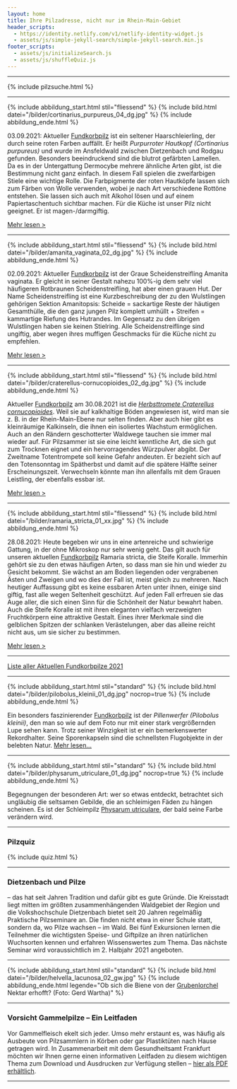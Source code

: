 ```yaml
---
layout: home
title: Ihre Pilzadresse, nicht nur im Rhein-Main-Gebiet
header_scripts:
  - https://identity.netlify.com/v1/netlify-identity-widget.js
  - assets/js/simple-jekyll-search/simple-jekyll-search.min.js
footer_scripts:
  - assets/js/initializeSearch.js
  - assets/js/shuffleQuiz.js
---
```

- - -

{% include pilzsuche.html %}

- - -

{% include abbildung_start.html stil="fliessend" %}
{% include bild.html datei="/bilder/cortinarius_purpureus_04_dg.jpg" %}
{% include abbildung_ende.html %}

03.09.2021: Aktueller [Fundkorbpilz](AA "Glossar-") ist ein seltener Haarschleierling, der durch seine roten Farben auffällt. Er heißt *Purpurroter Hautkopf (Cortinarius purpureus)* und wurde im Ansfeldwald zwischen Dietzenbach und Rodgau gefunden. Besonders beeindruckend sind die blutrot gefärbten Lamellen. Da es in der Untergattung Dermocybe mehrere ähnliche Arten gibt, ist die Bestimmung nicht ganz einfach. In diesem Fall spielen die zweifarbigen Stiele eine wichtige Rolle. Die Farbpigmente der roten Hautköpfe lassen sich zum Färben von Wolle verwenden, wobei je nach Art verschiedene Rottöne entstehen. Sie lassen sich auch mit Alkohol lösen und auf einem Papiertaschentuch sichtbar machen. Für die Küche ist unser Pilz nicht geeignet. Er ist magen-/darmgiftig. 

[Mehr lesen >](/pilze/cortinarius-purpureus-purpurroter-hautkopf)

<div style="clear:  both"></div>

- - -

{% include abbildung_start.html stil="fliessend" %}
{% include bild.html datei="/bilder/amanita_vaginata_02_dg.jpg" %}
{% include abbildung_ende.html %}

02.09.2021: Aktueller [Fundkorbpilz](AA "Glossar-") ist der Graue Scheidenstreifling Amanita vaginata. Er gleicht in seiner Gestalt nahezu 100%-ig dem sehr viel häufigeren Rotbraunen Scheidenstreifling, hat aber einen grauen Hut. Der Name Scheidenstreifling ist eine Kurzbeschreibung der zu den Wulstlingen gehörigen Sektion Amanitopsis: Scheide = sackartige Reste der häutigen Gesamthülle, die den ganz jungen Pilz komplett umhüllt + Streifen = kammartige Riefung des Hutrandes. Im Gegensatz zu den übrigen Wulstlingen haben sie keinen Stielring. Alle Scheidenstreiflinge sind ungiftig, aber wegen ihres muffigen Geschmacks für die Küche nicht zu empfehlen. 

[Mehr lesen >](/pilze/amanita-vaginata-grauer-scheidenstreifling)

<div style="clear:  both"></div>

- - -

{% include abbildung_start.html stil="fliessend" %}
{% include bild.html datei="/bilder/craterellus-cornucopioides_02_dg.jpg" %}
{% include abbildung_ende.html %}

Aktueller [Fundkorbpilz](AA "Glossar-") am 30.08.2021 ist die *[Herbsttromete Craterellus cornucopioides](/pilze/craterellus-cornucopioides-herbsttrompete-totentrompete)*. Weil sie auf kalkhaltige Böden angewiesen ist, wird man sie z. B. in der Rhein-Main-Ebene nur selten finden. Aber auch hier gibt es kleinräumige Kalkinseln, die ihnen ein isoliertes Wachstum ermöglichen. Auch an den Rändern geschotterter Waldwege tauchen sie immer mal wieder auf. Für Pilzsammer ist sie eine leicht kenntliche Art, die sich gut zum Trocknen eignet und ein hervorragendes Würzpulver abgibt. Der Zweitname Totentrompete soll keine Gefahr andeuten. Er bezieht sich auf den Totensonntag im Spätherbst und damit auf die spätere Hälfte seiner Erscheinungszeit. Verwechseln könnte man ihn allenfalls mit dem Grauen Leistling, der ebenfalls essbar ist. 

[Mehr lesen >](https://fundkorb.de/pilze/craterellus-cornucopioides-herbsttrompete-totentrompete)

<div style="clear:  both"></div>

- - -

{% include abbildung_start.html stil="fliessend" %}
{% include bild.html datei="/bilder/ramaria_stricta_01_xx.jpg" %}
{% include abbildung_ende.html %}

28.08.2021: Heute begeben wir uns in eine artenreiche und schwierige Gattung, in der ohne Mikroskop nur sehr wenig geht. Das gilt auch für unseren aktuellen [Fundkorbpilz](AA "Glossar-") Ramaria stricta, die Steife Koralle. Immerhin gehört sie zu den etwas häufigen Arten, so dass man sie hin und wieder zu Gesicht bekommt. Sie wächst an am Boden liegenden oder vergrabenen Ästen und Zweigen und wo dies der Fall ist, meist gleich zu mehreren. Nach heutiger Auffassung gibt es keine essbaren Arten unter ihnen, einige sind giftig, fast alle wegen Seltenheit geschützt. Auf jeden Fall erfreuen sie das Auge aller, die sich einen Sinn für die Schönheit der Natur bewahrt haben. Auch die Steife Koralle ist mit ihren eleganten vielfach verzweigten Fruchtkörpern  eine attraktive Gestalt. Eines ihrer Merkmale sind die gelblichen Spitzen der schlanken Verästelungen, aber das alleine reicht nicht aus, um sie sicher zu bestimmen. 

[Mehr lesen >](/pilze/ramaria-stricta-steife-koralle) 

- - -

[Liste aller Aktuellen Fundkorbpilze 2021](/artikel/liste-aller-aktuellen-fundkorbpilze-2021.html)

- - -

{% include abbildung_start.html stil="standard" %}
{% include bild.html datei="/bilder/pilobolus_kleinii_01_dg.jpg" nocrop=true %}
{% include abbildung_ende.html %}

Ein besonders faszinierender [Fundkorbpilz](AA "Glossar-") ist der *Pillenwerfer (Pilobolus kleinii)*, den man so wie auf dem Foto nur mit einer stark vergrößernden Lupe sehen kann. Trotz seiner Winzigkeit ist er ein bemerkenswerter Rekordhalter. Seine Sporenkapseln sind die schnellsten Flugobjekte in der belebten Natur. [Mehr lesen...](/pilze/pilobolus-kleinii-pillenwerfer)

- - -

{% include abbildung_start.html stil="standard" %}
{% include bild.html datei="/bilder/physarum_utriculare_01_dg.jpg" nocrop=true %}
{% include abbildung_ende.html %}

Begegnungen der besonderen Art: wer so etwas entdeckt, betrachtet sich ungläubig die seltsamen Gebilde, die an schleimigen Fäden zu hängen scheinen. Es ist der Schleimpilz [Physarum utriculare](/pilze/physarum-utriculare-fadenfruchtschleimpilz), der bald seine Farbe verändern wird.

- - -

### Pilzquiz

{% include quiz.html %}

- - -

### Dietzenbach und Pilze

– das hat seit Jahren Tradition und dafür gibt es gute Gründe. Die Kreisstadt liegt mitten im größten zusammenhängenden Waldgebiet der Region und die Volkshochschule Dietzenbach bietet seit 20 Jahren regelmäßig Praktische Pilzseminare an. Die finden nicht etwa in einer Schule statt, sondern da, wo Pilze wachsen – im Wald. Bei fünf Exkursionen lernen die Teilnehmer die wichtigsten Speise- und Giftpilze an ihren natürlichen Wuchsorten kennen und erfahren Wissenswertes zum Thema. Das nächste Seminar wird voraussichtlich im 2. Halbjahr 2021 angeboten.

- - -

{% include abbildung_start.html stil="standard" %}
{% include bild.html datei="/bilder/helvella_lacunosa_02_gw.jpg" %}
{% include abbildung_ende.html legende="Ob sich die Biene von der <a href='/pilze/helvella-lacunosa-grubenlorchel'>Grubenlorchel</a> Nektar erhofft?  (Foto: Gerd Wartha)" %}

- - -

### Vorsicht Gammelpilze – Ein Leitfaden

Vor Gammelfleisch ekelt sich jeder. Umso mehr erstaunt es, was häufig als Ausbeute von Pilzsammlern in Körben oder gar Plastiktüten nach Hause getragen wird. In Zusammenarbeit mit dem Gesundheitsamt Frankfurt möchten wir Ihnen gerne einen informativen Leitfaden zu diesem wichtigen Thema zum Download und Ausdrucken zur Verfügung stellen – [hier als PDF erhältlich](/assets/docs/Fundkorb.de-Gammelpilze.pdf).

- - -